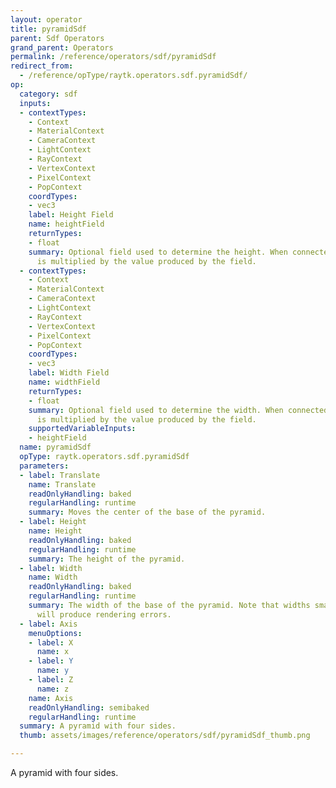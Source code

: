 ```yaml
---
layout: operator
title: pyramidSdf
parent: Sdf Operators
grand_parent: Operators
permalink: /reference/operators/sdf/pyramidSdf
redirect_from:
  - /reference/opType/raytk.operators.sdf.pyramidSdf/
op:
  category: sdf
  inputs:
  - contextTypes:
    - Context
    - MaterialContext
    - CameraContext
    - LightContext
    - RayContext
    - VertexContext
    - PixelContext
    - PopContext
    coordTypes:
    - vec3
    label: Height Field
    name: heightField
    returnTypes:
    - float
    summary: Optional field used to determine the height. When connected, the `Height`
      is multiplied by the value produced by the field.
  - contextTypes:
    - Context
    - MaterialContext
    - CameraContext
    - LightContext
    - RayContext
    - VertexContext
    - PixelContext
    - PopContext
    coordTypes:
    - vec3
    label: Width Field
    name: widthField
    returnTypes:
    - float
    summary: Optional field used to determine the width. When connected, the `Width`
      is multiplied by the value produced by the field.
    supportedVariableInputs:
    - heightField
  name: pyramidSdf
  opType: raytk.operators.sdf.pyramidSdf
  parameters:
  - label: Translate
    name: Translate
    readOnlyHandling: baked
    regularHandling: runtime
    summary: Moves the center of the base of the pyramid.
  - label: Height
    name: Height
    readOnlyHandling: baked
    regularHandling: runtime
    summary: The height of the pyramid.
  - label: Width
    name: Width
    readOnlyHandling: baked
    regularHandling: runtime
    summary: The width of the base of the pyramid. Note that widths smaller than 0.5
      will produce rendering errors.
  - label: Axis
    menuOptions:
    - label: X
      name: x
    - label: Y
      name: y
    - label: Z
      name: z
    name: Axis
    readOnlyHandling: semibaked
    regularHandling: runtime
  summary: A pyramid with four sides.
  thumb: assets/images/reference/operators/sdf/pyramidSdf_thumb.png

---
```



A pyramid with four sides.